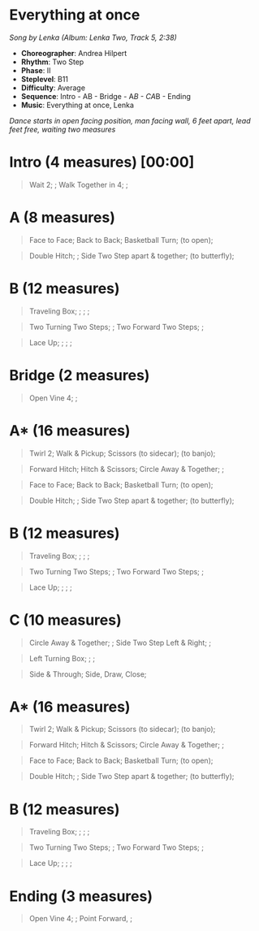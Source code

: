 # Everything at once
*Song by Lenka (Album: Lenka Two, Track 5, 2:38)*
 
* **Choreographer**: Andrea Hilpert
* **Rhythm**: Two Step
* **Phase**: II
* **Steplevel**: B11
* **Difficulty**: Average
* **Sequence**: Intro - AB - Bridge - A*B - CA*B - Ending
* **Music**: Everything at once, Lenka
 
*Dance starts in open facing position, man facing wall, 6 feet apart, lead feet free, waiting two measures*
 
# Intro (4 measures) [00:00]

> Wait 2; ; Walk Together in 4; ;

# A (8 measures)

> Face to Face; Back to Back; Basketball Turn; (to open);

> Double Hitch; ; Side Two Step apart & together; (to butterfly);

# B (12 measures)

> Traveling Box; ; ; ;

> Two Turning Two Steps; ; Two Forward Two Steps; ;

> Lace Up; ; ; ;

# Bridge (2 measures)

> Open Vine 4; ;

# A* (16 measures) 

> Twirl 2; Walk & Pickup; Scissors (to sidecar); (to banjo); 

> Forward Hitch; Hitch & Scissors; Circle Away & Together; ;

> Face to Face; Back to Back; Basketball Turn; (to open);

> Double Hitch; ; Side Two Step apart & together; (to butterfly);

# B (12 measures)

> Traveling Box; ; ; ;

> Two Turning Two Steps; ; Two Forward Two Steps; ;

> Lace Up; ; ; ;

# C (10 measures)

> Circle Away & Together; ; Side Two Step Left & Right; ;

> Left Turning Box; ; ; 

> Side & Through; Side, Draw, Close;

# A* (16 measures) 

> Twirl 2; Walk & Pickup; Scissors (to sidecar); (to banjo); 

> Forward Hitch; Hitch & Scissors; Circle Away & Together; ;

> Face to Face; Back to Back; Basketball Turn; (to open);

> Double Hitch; ; Side Two Step apart & together; (to butterfly);

# B (12 measures)

> Traveling Box; ; ; ;

> Two Turning Two Steps; ; Two Forward Two Steps; ;

> Lace Up; ; ; ;

# Ending (3 measures)

> Open Vine 4; ; Point Forward, ;